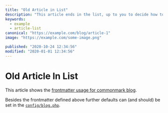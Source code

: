 ```yaml
---
title: "Old Article in List"
description: "This article ends in the list, up to you to decide how to handle it there."
keywords:
  - example
  - article-list
canonical: "https://example.com/blog/article-1"
image: "https://example.com/some-image.png"

published: "2020-10-24 12:34:56"
modified: "2020-01-01 12:34:56"
---
```


# Old Article In List

This article shows the [frontmatter usage for commonmark blog](https://github.com/spekulatius/laravel-commonmark-blog).

Besides the frontmatter defined above further defaults can (and should) be set in the [`config/blog.php`](https://github.com/spekulatius/laravel-commonmark-blog/blob/main/config/blog.php).
